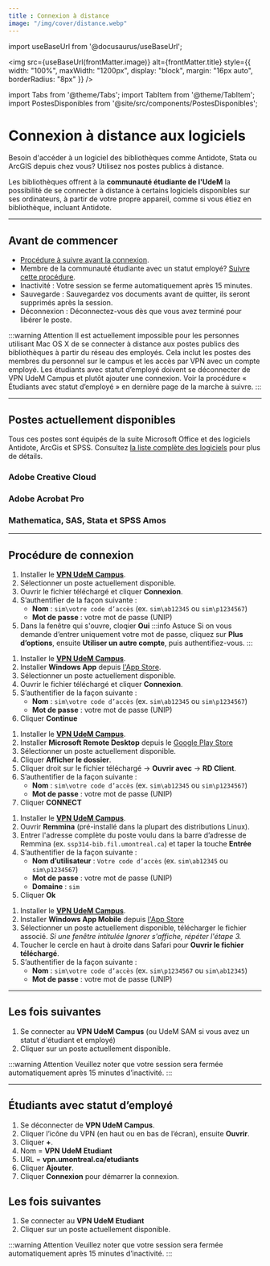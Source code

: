 ```yaml
---
title : Connexion à distance
image: "/img/cover/distance.webp"
---
```


import useBaseUrl from '@docusaurus/useBaseUrl';

<img 
  src={useBaseUrl(frontMatter.image)} 
  alt={frontMatter.title} 
  style={{
    width: "100%",
    maxWidth: "1200px",
    display: "block",
    margin: "16px auto",
    borderRadius: "8px"
  }} 
/>


import Tabs from '@theme/Tabs';
import TabItem from '@theme/TabItem';
import PostesDisponibles from '@site/src/components/PostesDisponibles';

# Connexion à distance aux logiciels 

Besoin d'accéder à un logiciel des bibliothèques comme Antidote, Stata ou ArcGIS depuis chez vous? Utilisez nos postes publics à distance.

Les bibliothèques offrent à la **communauté étudiante de l'UdeM** la possibilité de se connecter à distance à certains logiciels disponibles sur ses ordinateurs, à partir de votre propre appareil, comme si vous étiez en bibliothèque, incluant Antidote.

---

## Avant de commencer

- [Procédure à suivre avant la connexion](#procédure-de-connexion).
- Membre de la communauté étudiante avec un statut employé? [Suivre cette procédure](#étudiants-avec-statut-demployé).
- Inactivité : Votre session se ferme automatiquement après 15 minutes.
- Sauvegarde : Sauvegardez vos documents avant de quitter, ils seront supprimés après la session.
- Déconnexion : Déconnectez-vous dès que vous avez terminé pour libérer le poste.

:::warning Attention
Il est actuellement impossible pour les personnes utilisant Mac OS X de se connecter à distance aux postes publics des bibliothèques à partir du réseau des employés. Cela inclut les postes des membres du personnel sur le campus et les accès par VPN avec un compte employé. Les étudiants avec statut d’employé doivent se déconnecter de VPN UdeM Campus et plutôt ajouter une connexion. Voir la procédure « Étudiants avec statut d’employé » en dernière page de la marche à suivre.
:::

---

## Postes actuellement disponibles

Tous ces postes sont équipés de la suite Microsoft Office et des logiciels Antidote, ArcGis et SPSS. Consultez [la liste complète des logiciels](logiciels) pour plus de détails.

<div className="grid-container">
  
  <div className="grid-item">
    <h3>Adobe Creative Cloud</h3>
    <PostesDisponibles zone="AdobeCreativeCloud" />
  </div>

  <div className="grid-item">
    <h3>Adobe Acrobat Pro</h3>
    <PostesDisponibles zone="AdobePro" />
  </div>

  <div className="grid-item">
    <h3>Mathematica, SAS, Stata et SPSS Amos</h3>
    <PostesDisponibles zone="Stata" />
  </div>

</div>

---

## Procédure de connexion

<Tabs>
  <TabItem value="windows" label="Windows">
  
  1. Installer le **[VPN UdeM Campus](../informatique/vpn.md)**.
  2. Sélectionner un poste actuellement disponible.  
  3. Ouvrir le fichier téléchargé et cliquer **Connexion**.  
  4. S’authentifier de la façon suivante :  
       - **Nom** : `sim\votre code d’accès` (ex. `sim\ab12345` ou `sim\p1234567`)  
       - **Mot de passe** : votre mot de passe (UNIP)
  5. Dans la fenêtre qui s'ouvre, cloqier **Oui**
    :::info Astuce
    Si on vous demande d’entrer uniquement votre mot de passe, cliquez sur **Plus d’options**, ensuite **Utiliser un autre compte**, puis authentifiez-vous.
    :::
  
  </TabItem>

  <TabItem value="macos" label="macOS">
  
  1. Installer le **[VPN UdeM Campus](../informatique/vpn.md)**.  
  2. Installer **Windows App** depuis [l'App Store](https://apps.apple.com/ca/app/microsoft-remote-desktop-10/id1295203466?mt=12).  
  3. Sélectionner un poste actuellement disponible.  
  4. Ouvrir le fichier téléchargé et cliquer **Connexion**.  
  5. S’authentifier de la façon suivante :  
     - **Nom** : `sim\votre code d’accès` (ex. `sim\ab12345` ou `sim\p1234567`)   
     - **Mot de passe** : votre mot de passe (UNIP)
  6. Cliquer **Continue**
  </TabItem>

  <TabItem value="chromebook" label="Chromebook">
  
  1. Installer le **[VPN UdeM Campus](../informatique/vpn.md)**.  
  2. Installer **Microsoft Remote Desktop** depuis le [Google Play Store](https://play.google.com/store/apps/details?id=com.microsoft.rdc.androidx)
  3. Sélectionner un poste actuellement disponible.  
  4. Cliquer **Afficher le dossier**.  
  5. Cliquer droit sur le fichier téléchargé → **Ouvrir avec** → **RD Client**.  
  6. S’authentifier de la façon suivante :  
     - **Nom** : `sim\votre code d’accès` (ex. `sim\ab12345` ou `sim\p1234567`)  
     - **Mot de passe** : votre mot de passe (UNIP)
  7. Cliquer **CONNECT**
  </TabItem>

  <TabItem value="linux" label="Linux">
  
  1. Installer le **[VPN UdeM Campus](../informatique/vpn.md)**.  
  2. Ouvrir **Remmina** (pré-installé dans la plupart des distributions Linux).  
  3. Entrer l'adresse complète du poste voulu dans la barre d’adresse de Remmina (ex. `ssp314-bib.fil.umontreal.ca`) et taper la touche **Entrée**
  4. S’authentifier de la façon suivante :  
     - **Nom d’utilisateur** : `Votre code d’accès` (ex. `sim\ab12345` ou `sim\p1234567`)  
     - **Mot de passe** : votre mot de passe (UNIP)
     - **Domaine** : `sim`  
  5. Cliquer **Ok**
  </TabItem>

  <TabItem value="ios" label="iOS">
  
  1. Installer le **[VPN UdeM Campus](../informatique/vpn.md)**.  
  2. Installer **Windows App Mobile** depuis [l'App Store](https://apps.apple.com/ca/app/windows-app-mobile/id714464092?l=fr-CA)  
  3. Sélectionner un poste actuellement disponible, télécharger le fichier associé.
      *Si une fenêtre intitulée Ignorer s'affiche, répéter l'étape 3.*
  4. Toucher le cercle en haut à droite dans Safari pour **Ouvrir le fichier téléchargé**.  
  5. S’authentifier de la façon suivante :  
     - **Nom** : `sim\votre code d’accès` (ex. `sim\p1234567` ou `sim\ab12345`)  
     - **Mot de passe** : votre mot de passe (UNIP)

  </TabItem>
</Tabs>

---

## Les fois suivantes

1. Se connecter au **VPN UdeM Campus** (ou UdeM SAM si vous avez un statut d'étudiant et employé)
2. Cliquer sur un poste actuellement disponible.

:::warning Attention
Veuillez noter que votre session sera fermée automatiquement après 15 minutes d’inactivité.
:::

---

## Étudiants avec statut d’employé

1. Se déconnecter de **VPN UdeM Campus**.
2. Cliquer l’icône du VPN (en haut ou en bas de l’écran), ensuite **Ouvrir**.
3. Cliquer **+**.
4. Nom = **VPN UdeM Etudiant**
5. URL = **vpn.umontreal.ca/etudiants**
6. Cliquer **Ajouter**.
7. Cliquer **Connexion** pour démarrer la connexion.
   
## Les fois suivantes

1. Se connecter au **VPN UdeM Etudiant**
2.  Cliquer sur un poste actuellement disponible.

:::warning Attention
Veuillez noter que votre session sera fermée automatiquement après 15 minutes d’inactivité.
:::